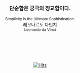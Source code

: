 <div align=center>
  
  <br/>
  <br/>
  <br/>
  <br/>
  
  <dl>
    <h3>
      단순함은 궁극의 정교함이다.
    </h3>
    <sup>
      Simplicity is the Ultimate Sophistication.
    </sup>
    <dt>
      레오나르도 다빈치
    </dt>
    <dt>
      <sup>Leonardo da Vinci</sup>
    </dt>
  </dl>
  
  <br/>
  <br/>
  <br/>
  <br/>
  
  [![Hits](https://hits.seeyoufarm.com/api/count/incr/badge.svg?url=https%3A%2F%2Fgithub.com%2F6lueparr0t&count_bg=%23338CFF&title_bg=%2301559A&icon=fluentd.svg&icon_color=%23FAFAFA&title=hits&edge_flat=true)](https://hits.seeyoufarm.com)
</div>
